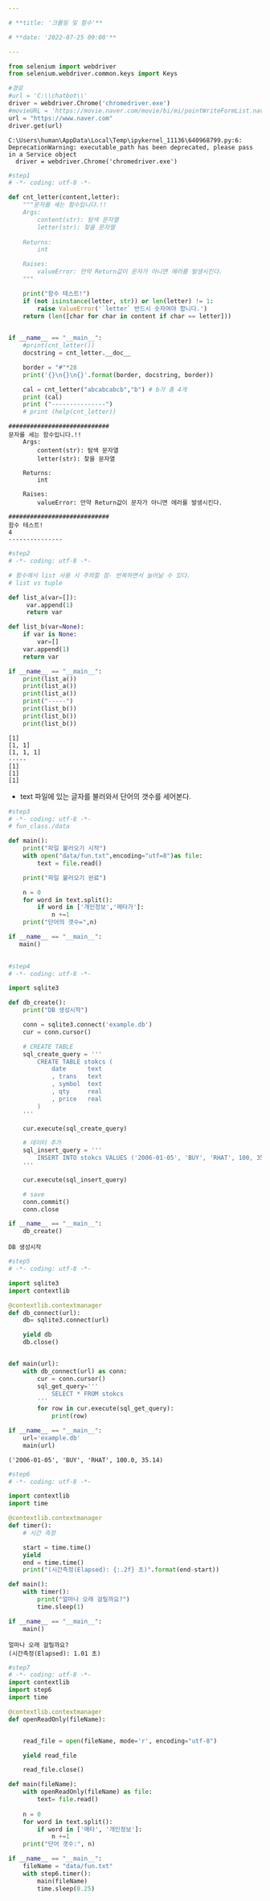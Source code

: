 ```yaml
---

# **title: '크롤링 및 함수'**

# **date: '2022-07-25 09:00'**

---
```






```python
from selenium import webdriver
from selenium.webdriver.common.keys import Keys

#경로
#url = 'C:\\chatbot\\'
driver = webdriver.Chrome('chromedriver.exe')
#movieURL = 'https://movie.naver.com/movie/bi/mi/pointWriteFormList.naver?code=38899&type=after&isActualPointWriteExecute=false&isMileageSubscriptionAlready=false&isMileageSubscriptionReject=false'
url = "https://www.naver.com"
driver.get(url)

```

    C:\Users\human\AppData\Local\Temp\ipykernel_11136\640968799.py:6: DeprecationWarning: executable_path has been deprecated, please pass in a Service object
      driver = webdriver.Chrome('chromedriver.exe')
    


```python
#step1
# -*- coding: utf-8 -*-

def cnt_letter(content,letter):
    """문자를 세는 함수입니다.!!
    Args:
        content(str): 탐색 문자열
        letter(str): 찾을 문자열
    
    Returns:
        int

    Raises:
        valueError: 만약 Return값이 문자가 아니면 에러를 발생시킨다.
    """    

    print("함수 테스트!")
    if (not isinstance(letter, str)) or len(letter) != 1:
        raise ValueError('`letter` 반드시 숫자여야 합니다.')
    return (len([char for char in content if char == letter]))
    

if __name__ == "__main__":
    #print(cnt_letter())
    docstring = cnt_letter.__doc__

    border = "#"*28
    print('{}\n{}\n{}'.format(border, docstring, border))

    cal = cnt_letter("abcabcabcb","b") # b가 총 4개
    print (cal)
    print ("---------------")
    # print (help(cnt_letter))
```

    ############################
    문자를 세는 함수입니다.!!
        Args:
            content(str): 탐색 문자열
            letter(str): 찾을 문자열
        
        Returns:
            int
    
        Raises:
            valueError: 만약 Return값이 문자가 아니면 에러를 발생시킨다.
        
    ############################
    함수 테스트!
    4
    ---------------
    


```python
#step2
# -*- coding: utf-8 -*-

# 함수에서 list 사용 시 주의할 점- 반복하면서 늘어날 수 있다.
# list vs tuple 

def list_a(var=[]):
     var.append(1)
     return var

def list_b(var=None):
    if var is None:
        var=[]
    var.append(1)
    return var        

if __name__ == "__main__":
    print(list_a())
    print(list_a())
    print(list_a())
    print("-----")
    print(list_b())
    print(list_b())
    print(list_b())
```

    [1]
    [1, 1]
    [1, 1, 1]
    -----
    [1]
    [1]
    [1]
    

 -  text 파일에 있는 글자를 불러와서 단어의 갯수를 세어본다.


```python
#step3
# -*- coding: utf-8 -*-
# fun_class./data

def main():
    print("파일 불러오기 시작")
    with open("data/fun.txt",encoding="utf=8")as file:
        text = file.read()

    print("파일 불러오기 완료")

    n = 0
    for word in text.split():
        if word in ['개인정보','메타가']:
            n +=1
    print("단어의 갯수=",n)

if __name__ == "__main__":
   main()   
   
```


```python
#step4
# -*- coding: utf-8 -*-

import sqlite3

def db_create():
    print("DB 생성시작")

    conn = sqlite3.connect('example.db')
    cur = conn.cursor()

    # CREATE TABLE
    sql_create_query = '''
        CREATE TABLE stokcs (
            date      text
            , trans   text
            , symbol  text
            , qty     real
            , price   real
        )
    '''

    cur.execute(sql_create_query)

    # 데이터 추가
    sql_insert_query = '''
        INSERT INTO stokcs VALUES ('2006-01-05', 'BUY', 'RHAT', 100, 35.14)
    '''

    cur.execute(sql_insert_query)

    # save 
    conn.commit()
    conn.close

if __name__ == "__main__":
    db_create()
```

    DB 생성시작
    


```python
#step5
# -*- coding: utf-8 -*-

import sqlite3
import contextlib

@contextlib.contextmanager
def db_connect(url):
    db= sqlite3.connect(url)

    yield db
    db.close()


def main(url):
    with db_connect(url) as conn:
        cur = conn.cursor()
        sql_get_query='''
            SELECT * FROM stokcs     
        '''
        for row in cur.execute(sql_get_query):
            print(row) 

if __name__ == "__main__":
    url='example.db'
    main(url)
```

    ('2006-01-05', 'BUY', 'RHAT', 100.0, 35.14)
    


```python
#step6
# -*- coding: utf-8 -*-

import contextlib
import time 

@contextlib.contextmanager
def timer():
    # 시간 측정

    start = time.time()
    yield 
    end = time.time()
    print("(시간측정(Elapsed): {:.2f} 초)".format(end-start))

def main():
    with timer():
        print("얼마나 오래 걸릴까요?")
        time.sleep(1)

if __name__ == "__main__":
    main()
```

    얼마나 오래 걸릴까요?
    (시간측정(Elapsed): 1.01 초)
    


```python
#step7
# -*- coding: utf-8 -*-
import contextlib
import step6
import time 

@contextlib.contextmanager
def openReadOnly(fileName):


    read_file = open(fileName, mode='r', encoding="utf-8")

    yield read_file

    read_file.close()

def main(fileName):
    with openReadOnly(fileName) as file:
        text= file.read()
    
    n = 0
    for word in text.split():
        if word in ['메타', '개인정보']:
            n +=1
    print("단어 갯수:", n)

if __name__ == "__main__":
    fileName = "data/fun.txt"
    with step6.timer():
        main(fileName)
        time.sleep(0.25)
```
